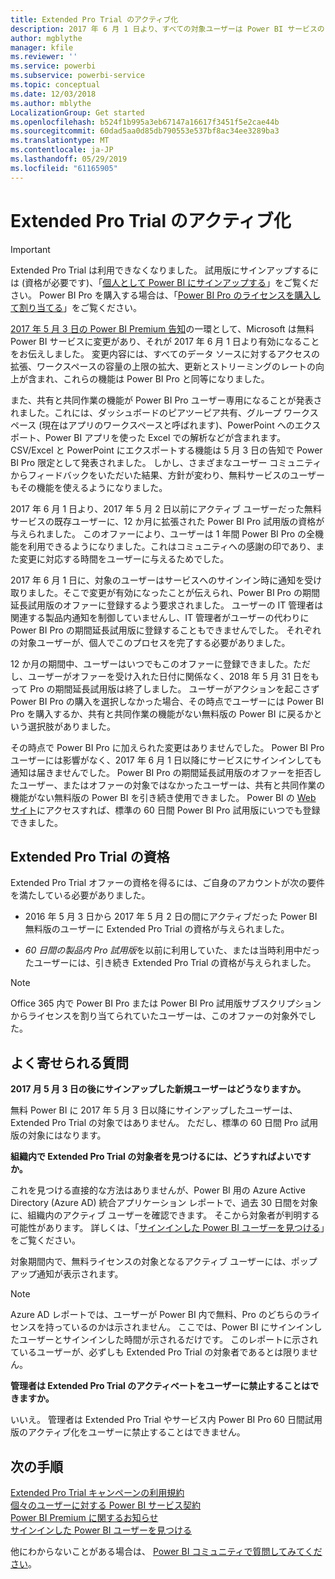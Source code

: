```yaml
---
title: Extended Pro Trial のアクティブ化
description: 2017 年 6 月 1 日より、すべての対象ユーザーは Power BI サービスの Extended Pro Trial を選択できます。
author: mgblythe
manager: kfile
ms.reviewer: ''
ms.service: powerbi
ms.subservice: powerbi-service
ms.topic: conceptual
ms.date: 12/03/2018
ms.author: mblythe
LocalizationGroup: Get started
ms.openlocfilehash: b524f1b995a3eb67147a16617f3451f5e2cae44b
ms.sourcegitcommit: 60dad5aa0d85db790553e537bf8ac34ee3289ba3
ms.translationtype: MT
ms.contentlocale: ja-JP
ms.lasthandoff: 05/29/2019
ms.locfileid: "61165905"
---
```

# <a name="extended-pro-trial-activation"></a>Extended Pro Trial のアクティブ化

> [!IMPORTANT]
> Extended Pro Trial は利用できなくなりました。 試用版にサインアップするには (資格が必要です)、「[個人として Power BI にサインアップする](service-self-service-signup-for-power-bi.md)」をご覧ください。 Power BI Pro を購入する場合は、「[Power BI Pro のライセンスを購入して割り当てる](service-admin-purchasing-power-bi-pro.md)」をご覧ください。

[2017 年 5 月 3 日の Power BI Premium 告知](https://powerbi.microsoft.com/blog/microsoft-accelerates-modern-bi-adoption-with-power-bi-premium/)の一環として、Microsoft は無料 Power BI サービスに変更があり、それが 2017 年 6 月 1 日より有効になることをお伝えしました。 変更内容には、すべてのデータ ソースに対するアクセスの拡張、ワークスペースの容量の上限の拡大、更新とストリーミングのレートの向上が含まれ、これらの機能は Power BI Pro と同等になりました。

また、共有と共同作業の機能が Power BI Pro ユーザー専用になることが発表されました。これには、ダッシュボードのピアツーピア共有、グループ ワークスペース (現在はアプリのワークスペースと呼ばれます)、PowerPoint へのエクスポート、Power BI アプリを使った Excel での解析などが含まれます。 CSV/Excel と PowerPoint にエクスポートする機能は 5 月 3 日の告知で Power BI Pro 限定として発表されました。 しかし、さまざまなユーザー コミュニティからフィードバックをいただいた結果、方針が変わり、無料サービスのユーザーもその機能を使えるようになりました。

2017 年 6 月 1 日より、2017 年 5 月 2 日以前にアクティブ ユーザーだった無料サービスの既存ユーザーに、12 か月に拡張された Power BI Pro 試用版の資格が与えられました。 このオファーにより、ユーザーは 1 年間 Power BI Pro の全機能を利用できるようになりました。これはコミュニティへの感謝の印であり、また変更に対応する時間をユーザーに与えるためでした。

2017 年 6 月 1 日に、対象のユーザーはサービスへのサインイン時に通知を受け取りました。そこで変更が有効になったことが伝えられ、Power BI Pro の期間延長試用版のオファーに登録するよう要求されました。 ユーザーの IT 管理者は関連する製品内通知を制御していませんし、IT 管理者がユーザーの代わりに Power BI Pro の期間延長試用版に登録することもできませんでした。 それぞれの対象ユーザーが、個人でこのプロセスを完了する必要がありました。

12 か月の期間中、ユーザーはいつでもこのオファーに登録できました。ただし、ユーザーがオファーを受け入れた日付に関係なく、2018 年 5 月 31 日をもって Pro の期間延長試用版は終了しました。 ユーザーがアクションを起こさず Power BI Pro の購入を選択しなかった場合、その時点でユーザーには Power BI Pro を購入するか、共有と共同作業の機能がない無料版の Power BI に戻るかという選択肢がありました。

その時点で Power BI Pro に加えられた変更はありませんでした。 Power BI Pro ユーザーには影響がなく、2017 年 6 月 1 日以降にサービスにサインインしても通知は届きませんでした。 Power BI Pro の期間延長試用版のオファーを拒否したユーザー、またはオファーの対象ではなかったユーザーは、共有と共同作業の機能がない無料版の Power BI を引き続き使用できました。 Power BI の [Web サイト](https://powerbi.microsoft.com/get-started/)にアクセスすれば、標準の 60 日間 Power BI Pro 試用版にいつでも登録できました。

## <a name="eligibility-for-extended-pro-trial"></a>Extended Pro Trial の資格

Extended Pro Trial オファーの資格を得るには、ご自身のアカウントが次の要件を満たしている必要がありました。

* 2016 年 5 月 3 日から 2017 年 5 月 2 日の間にアクティブだった Power BI 無料版のユーザーに Extended Pro Trial の資格が与えられました。

* *60 日間の製品内 Pro 試用版*を以前に利用していた、または当時利用中だったユーザーには、引き続き Extended Pro Trial の資格が与えられました。

> [!NOTE]
> Office 365 内で Power BI Pro または Power BI Pro 試用版サブスクリプションからライセンスを割り当てられていたユーザーは、このオファーの対象外でした。

## <a name="frequently-asked-questions"></a>よく寄せられる質問

**2017 月 5 月 3 日の後にサインアップした新規ユーザーはどうなりますか。**

無料 Power BI に 2017 年 5 月 3 日以降にサインアップしたユーザーは、Extended Pro Trial の対象ではありません。 ただし、標準の 60 日間 Pro 試用版の対象にはなります。

**組織内で Extended Pro Trial の対象者を見つけるには、どうすればよいですか。**

これを見つける直接的な方法はありませんが、Power BI 用の Azure Active Directory (Azure AD) 統合アプリケーション レポートで、過去 30 日間を対象に、組織内のアクティブ ユーザーを確認できます。 そこから対象者が判明する可能性があります。 詳しくは、「[サインインした Power BI ユーザーを見つける](service-admin-access-usage.md)」をご覧ください。

対象期間内で、無料ライセンスの対象となるアクティブ ユーザーには、ポップアップ通知が表示されます。

> [!NOTE]
> Azure AD レポートでは、ユーザーが Power BI 内で無料、Pro のどちらのライセンスを持っているのかは示されません。 ここでは、Power BI にサインインしたユーザーとサインインした時間が示されるだけです。 このレポートに示されているユーザーが、必ずしも Extended Pro Trial の対象者であるとは限りません。

**管理者は Extended Pro Trial のアクティベートをユーザーに禁止することはできますか。**

いいえ。 管理者は Extended Pro Trial やサービス内 Power BI Pro 60 日間試用版のアクティブ化をユーザーに禁止することはできません。

## <a name="next-steps"></a>次の手順

[Extended Pro Trial キャンペーンの利用規約](https://aka.ms/power-bi-trial)  
[個々のユーザーに対する Power BI サービス契約](https://powerbi.microsoft.com/terms-of-service/)  
[Power BI Premium に関するお知らせ](https://aka.ms/pbipremium-announcement)  
[サインインした Power BI ユーザーを見つける](service-admin-access-usage.md)

他にわからないことがある場合は、 [Power BI コミュニティで質問してみてください](https://community.powerbi.com/)。